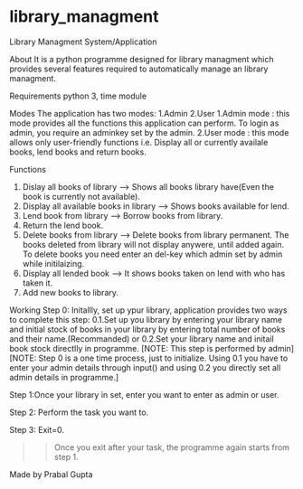 # library_managment 
Library Managment System/Application

About
It is a python programme designed for library managment which provides several features required to automatically manage an library managment.

Requirements
python 3, time module

Modes
The application has two modes: 1.Admin 2.User 
1.Admin mode : this mode provides all the functions this application can perform. To login as admin, you require an adminkey set by the admin.
2.User mode : this mode allows only user-friendly functions i.e. Display all or currently availale books, lend books and return books.

Functions
1. Dislay all books of library --> Shows all books library have(Even the book is currently not available).
2. Display all available books in library --> Shows books available for lend.
3. Lend book from library --> Borrow books from library.
4. Return the lend book.
5. Delete books from library --> Delete books from library permanent. The books deleted from library will not display anywere, until added again. To delete books you need enter an del-key which admin set by admin while initilaizing.
6. Display all lended book --> It shows books taken on lend with who has taken it.
7. Add new books to library.

Working
Step 0: Initallly, set up ypur library, application provides two ways to complete this step:
 0.1.Set up you library by entering your library name and initial stock of books in your library by entering total number of books and their name.(Recommanded)
                                  or
 0.2.Set your library name and initail book stock directlly in programme.
[NOTE: This step is performed by admin]
[NOTE: Step 0 is a one time process, just to initialize. Using 0.1 you have to enter your admin details through input() and using 0.2 you directly set all admin details in programme.]

Step 1:Once your library in set, enter you want to enter as admin or user.

Step 2: Perform the task you want to.

Step 3: Exit=0.  
>> Once you exit after your task, the programme again starts from step 1.

Made by
Prabal Gupta

